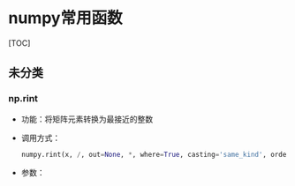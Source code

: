 # numpy常用函数

[TOC]

## 未分类

### np.rint

- 功能：将矩阵元素转换为最接近的整数

- 调用方式：

  ```python
  numpy.rint(x, /, out=None, *, where=True, casting='same_kind', order='K', dtype=None, subok=True[, signature, extobj]) = <ufunc 'rint'>
  ```

- 参数：